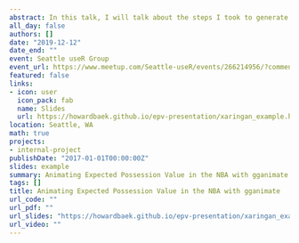 ```yaml
---
abstract: In this talk, I will talk about the steps I took to generate the graphics and the actionable insights gained. The first part of this talk will cover the process I took to create the animations in R, mainly focusing on the gganimate R package but covering other supplementary tidyverse functions. The second part of this talk will be on the knowledge gained from these animations, most of which confirm our intuition about basketball. Hopefully, after this talk, I inspire the audience to go out and look for interesting data to work on.
all_day: false
authors: []
date: "2019-12-12"
date_end: ""
event: Seattle useR Group
event_url: https://www.meetup.com/Seattle-useR/events/266214956/?comment_table_id=506931120&comment_table_name=event_comment
featured: false
links:
- icon: user
  icon_pack: fab
  name: Slides
  url: https://howardbaek.github.io/epv-presentation/xaringan_example.html#1
location: Seattle, WA
math: true
projects:
- internal-project
publishDate: "2017-01-01T00:00:00Z"
slides: example
summary: Animating Expected Possession Value in the NBA with gganimate
tags: []
title: Animating Expected Possession Value in the NBA with gganimate
url_code: ""
url_pdf: ""
url_slides: "https://howardbaek.github.io/epv-presentation/xaringan_example.html#1"
url_video: ""
---
```

